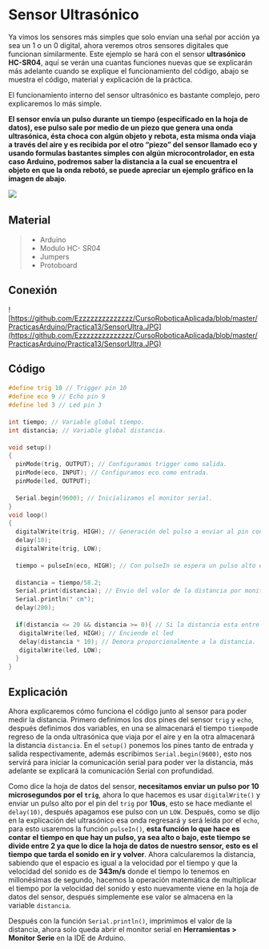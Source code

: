 # Sensor Ultrasónico

Ya vimos los sensores más simples que solo envían una señal por acción ya sea un 1 o un 0 digital, ahora veremos otros sensores digitales que funcionan similarmente. Este ejemplo se hará con el sensor **ultrasónico HC-SR04**, aquí se verán una cuantas funciones nuevas que se explicarán más adelante cuando se explique el funcionamiento del código, abajo se muestra el código, material y explicación de la práctica.

El funcionamiento interno del sensor ultrasónico es bastante complejo, pero explicaremos lo más simple.

**El sensor envía un pulso durante un tiempo (especificado en la hoja de datos), ese pulso sale por medio de un piezo que genera una onda ultrasónica, ésta choca con algún objeto y rebota, esta misma onda viaja a través del aire y es recibida por el otro “piezo” del sensor llamado eco y usando formulas bastantes simples con algún microcontrolador, en esta caso Arduino, podremos saber la distancia a la cual se encuentra el objeto en que la onda rebotó, se puede apreciar un ejemplo gráfico en la imagen de abajo**.

![](http://proyectosconarduino.com/wp-content/uploads/sensor-hc-sr04-funcionamiento.jpg)

## Material
> - Arduino
> - Modulo HC- SR04
> - Jumpers
> - Protoboard

## Conexión
![https://github.com/Ezzzzzzzzzzzzzz/CursoRoboticaAplicada/blob/master/PracticasArduino/Practica13/SensorUltra.JPG](https://github.com/Ezzzzzzzzzzzzzz/CursoRoboticaAplicada/blob/master/PracticasArduino/Practica13/SensorUltra.JPG)

## Código 
```c
#define trig 10 // Trigger pin 10
#define eco 9 // Echo pin 9
#define led 3 // Led pin 3

int tiempo; // Variable global tiempo.
int distancia; // Variable global distancia.

void setup()
{
  pinMode(trig, OUTPUT); // Configuramos trigger como salida.
  pinMode(eco, INPUT); // Configuramos eco como entrada.
  pinMode(led, OUTPUT);
  
  Serial.begin(9600); // Inicializamos el monitor serial.
}
void loop()
{
  digitalWrite(trig, HIGH); // Generación del pulso a enviar al pin conectado a trigger del sensor
  delay(10);
  digitalWrite(trig, LOW);
  
  tiempo = pulseIn(eco, HIGH); // Con pulseIn se espera un pulso alto en Eco
  
  distancia = tiempo/58.2;
  Serial.print(distancia); // Envio del valor de la distancia por monitor serial.
  Serial.println(" cm");
  delay(200);
  
  if(distancia <= 20 && distancia >= 0){ // Si la distancia esta entre 0 y 20 cm 
   digitalWrite(led, HIGH); // Enciende el led
   delay(distancia * 10); // Demora proporcionalmente a la distancia.
   digitalWrite(led, LOW);
  }
}

```
##  Explicación
Ahora explicaremos cómo funciona el código junto al sensor para poder medir la distancia. Primero definimos los dos pines del sensor ``trig`` y ``echo``, después definimos dos variables, en una se almacenará el tiempo ``tiempo``de regreso de la onda ultrasónica que viaja por el aire y en la otra almacenará la distancia ``distancia``. En el ``setup()`` ponemos los pines tanto de entrada y salida respectivamente, además escribimos ``Serial.begin(9600)``, esto nos servirá para iniciar la comunicación serial para poder ver la distancia, más adelante se explicará la comunicación Serial con profundidad.

Como dice la hoja de datos del sensor, **necesitamos enviar un pulso por 10 microsegundos por el ``trig``**, ahora lo que hacemos es usar ``digitalWrite()`` y enviar un pulso alto por el pin del ``trig`` por **10us**, esto se hace mediante el ``delay(10)``, después apagamos ese pulso con un ``LOW``. Después, como se dijo en la explicación del ultrasónico esa onda regresará y será leída por el ``echo``, para esto usaremos la función ``pulseIn()``, **esta función lo que hace es contar el tiempo en que hay un pulso, ya sea alto o bajo, este tiempo se divide entre 2 ya que lo dice la hoja de datos de nuestro sensor, esto es el tiempo que tarda el sonido en ir y volver**. Ahora calcularemos la distancia, sabiendo que el espacio es igual a la velocidad por el tiempo y que la velocidad del sonido es de **343m/s** donde el tiempo lo tenemos en millonésimas de segundo, hacemos la operación matemática de multiplicar el tiempo por la velocidad del sonido y esto nuevamente viene en la hoja de datos del sensor, después simplemente ese valor se almacena en la variable ``distancia``. 

Después con la función ``Serial.println()``, imprimimos el valor de la distancia, ahora solo queda abrir el monitor serial en **Herramientas > Monitor Serie** en la IDE de Arduino. 
<!--stackedit_data:
eyJoaXN0b3J5IjpbNjU0OTcwNzY3LC0yODcxNzI1NDAsLTEyNz
M3MDgwMzYsLTk3OTMyNDUyNiwxNjgyMjA0NTYxLDEyODI1OTAz
MDddfQ==
-->